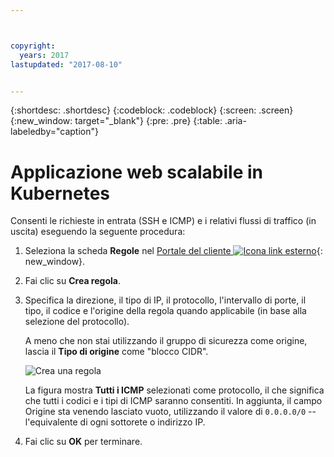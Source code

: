 ```yaml
---



copyright:
  years: 2017
lastupdated: "2017-08-10"


---
```


{:shortdesc: .shortdesc}
{:codeblock: .codeblock}
{:screen: .screen}
{:new_window: target="_blank"}
{:pre: .pre}
{:table: .aria-labeledby="caption"}

# Applicazione web scalabile in Kubernetes
Consenti le richieste in entrata (SSH e ICMP) e i relativi flussi di traffico (in uscita) eseguendo la seguente procedura:

1. Seleziona la scheda **Regole** nel [Portale del cliente ![Icona link esterno](../../icons/launch-glyph.svg "Icona link esterno")](https://control.softlayer.com/){: new_window}.
2.	Fai clic su **Crea regola**.
3.	Specifica la direzione, il tipo di IP, il protocollo, l'intervallo di porte, il tipo, il codice e l'origine della regola quando applicabile (in base alla selezione del protocollo). 

	A meno che non stai utilizzando il gruppo di sicurezza come origine, lascia il **Tipo di origine** come "blocco CIDR".
	
	![Crea una regola](rule_sg.jpg)
	
	La figura mostra **Tutti i ICMP** selezionati come protocollo, il che significa che tutti i codici e i tipi di ICMP saranno consentiti. In aggiunta, il campo Origine sta venendo lasciato vuoto, utilizzando il valore di `0.0.0.0/0` -- l'equivalente di ogni sottorete o indirizzo IP.

4.	Fai clic su **OK** per terminare.
